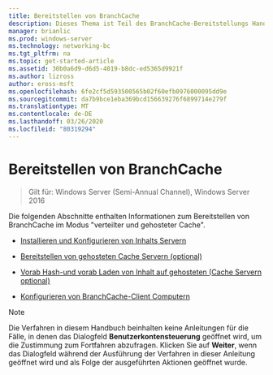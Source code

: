 ```yaml
---
title: Bereitstellen von BranchCache
description: Dieses Thema ist Teil des BranchCache-Bereitstellungs Handbuchs für Windows Server 2016, das zeigt, wie BranchCache im Modus für verteilte und gehostete Caches bereitgestellt wird, um die WAN-Bandbreitenauslastung in Zweigniederlassungen zu optimieren.
manager: brianlic
ms.prod: windows-server
ms.technology: networking-bc
ms.tgt_pltfrm: na
ms.topic: get-started-article
ms.assetid: 30b0a6d9-d6d5-4019-b8dc-ed5365d9921f
ms.author: lizross
author: eross-msft
ms.openlocfilehash: 6fe2cf5d593500565b02f60efb0976000095dd9e
ms.sourcegitcommit: da7b9bce1eba369bcd156639276f6899714e279f
ms.translationtype: MT
ms.contentlocale: de-DE
ms.lasthandoff: 03/26/2020
ms.locfileid: "80319294"
---
```

# <a name="deploy-branchcache"></a>Bereitstellen von BranchCache

>Gilt für: Windows Server (Semi-Annual Channel), Windows Server 2016

Die folgenden Abschnitte enthalten Informationen zum Bereitstellen von BranchCache im Modus "verteilter und gehosteter Cache".  
  
-   [Installieren und Konfigurieren von Inhalts Servern](Install-and-Configure-Content-Servers.md)  
  
-   [Bereitstellen von gehosteten Cache Servern &#40;optional&#41;](deploy-hosted-cache-servers.md)  
  
-   [Vorab Hash-und vorab Laden von Inhalt auf gehosteten &#40;Cache Servern optional&#41;](prehashing-and-preloading.md)  
  
-   [Konfigurieren von BranchCache-Client Computern](Configure-BranchCache-Client-Computers.md)  
  
> [!NOTE]  
> Die Verfahren in diesem Handbuch beinhalten keine Anleitungen für die Fälle, in denen das Dialogfeld **Benutzerkontensteuerung** geöffnet wird, um die Zustimmung zum Fortfahren abzufragen. Klicken Sie auf **Weiter**, wenn das Dialogfeld während der Ausführung der Verfahren in dieser Anleitung geöffnet wird und als Folge der ausgeführten Aktionen geöffnet wurde.  
  


